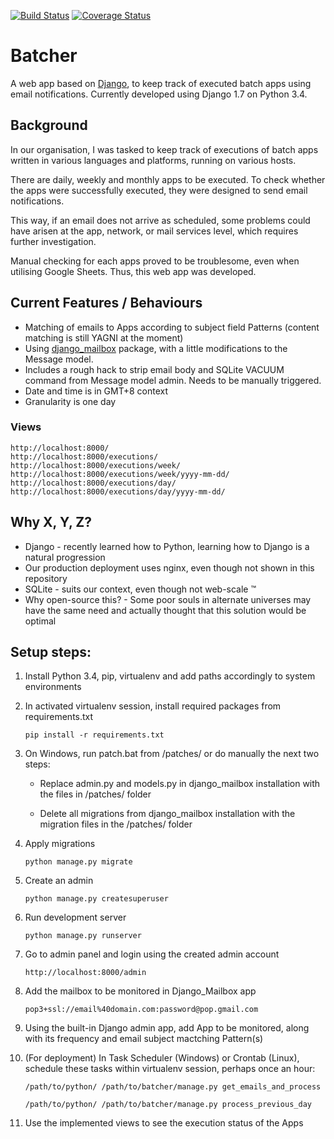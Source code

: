 [![Build Status](https://travis-ci.org/azam-a/batcher.svg?branch=master)](https://travis-ci.org/azam-a/batcher) [![Coverage Status](https://coveralls.io/repos/azam-a/batcher/badge.svg?branch=master)](https://coveralls.io/r/azam-a/batcher?branch=master)

# Batcher

A web app based on [Django](https://www.djangoproject.com/), to keep track of executed batch apps using email notifications.
Currently developed using Django 1.7 on Python 3.4.

## Background

In our organisation, I was tasked to keep track of executions of batch apps written in various languages and platforms, running on various hosts.

There are daily, weekly and monthly apps to be executed. To check whether the apps were successfully executed, they were designed to send email notifications.

This way, if an email does not arrive as scheduled, some problems could have arisen at the app, network, or mail services level, which requires further investigation. 

Manual checking for each apps proved to be troublesome, even when utilising Google Sheets. Thus, this web app was developed.

## Current Features / Behaviours

- Matching of emails to Apps according to subject field Patterns (content matching is still YAGNI at the moment)
- Using [django_mailbox](https://github.com/coddingtonbear/django-mailbox) package, with a little modifications to the Message model.
- Includes a rough hack to strip email body and SQLite VACUUM command from Message model admin. Needs to be manually triggered.
- Date and time is in GMT+8 context
- Granularity is one day

### Views

```
http://localhost:8000/
http://localhost:8000/executions/
http://localhost:8000/executions/week/
http://localhost:8000/executions/week/yyyy-mm-dd/
http://localhost:8000/executions/day/
http://localhost:8000/executions/day/yyyy-mm-dd/
```

## Why X, Y, Z?

- Django - recently learned how to Python, learning how to Django is a natural progression
- Our production deployment uses nginx, even though not shown in this repository
- SQLite - suits our context, even though not web-scale &trade;
- Why open-source this? - Some poor souls in alternate universes may have the same need and actually thought that this solution would be optimal


## Setup steps:

1. Install Python 3.4, pip, virtualenv and add paths accordingly to system environments

2. In activated virtualenv session, install required packages from requirements.txt

    ```
    pip install -r requirements.txt
    ```

3. On Windows, run patch.bat from /patches/ or do manually the next two steps:

    - Replace admin.py and models.py in django_mailbox installation with the files in /patches/ folder

    - Delete all migrations from django_mailbox installation with the migration files in the /patches/ folder

4. Apply migrations

    ```
    python manage.py migrate
    ```

5. Create an admin

    ```
    python manage.py createsuperuser
    ```

6. Run development server

    ```
    python manage.py runserver
    ```

7. Go to admin panel and login using the created admin account

    ```
    http://localhost:8000/admin
    ```

8. Add the mailbox to be monitored in Django_Mailbox app

    ```
    pop3+ssl://email%40domain.com:password@pop.gmail.com
    ```

9. Using the built-in Django admin app, add App to be monitored, along with its frequency and email subject mactching Pattern(s)

10. (For deployment) In Task Scheduler (Windows) or Crontab (Linux), schedule these tasks within virtualenv session, perhaps once an hour:

    ```
    /path/to/python/ /path/to/batcher/manage.py get_emails_and_process
    ```

    ```
    /path/to/python/ /path/to/batcher/manage.py process_previous_day
    ```

11. Use the implemented views to see the execution status of the Apps

